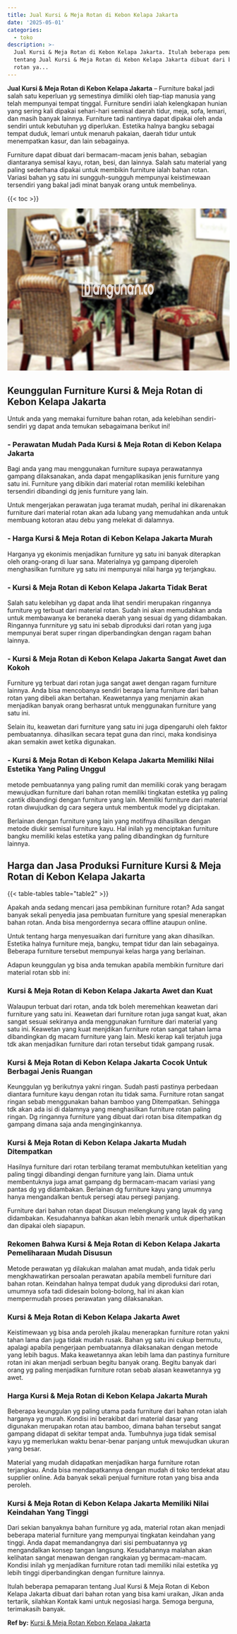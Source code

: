 ```yaml
---
title: Jual Kursi & Meja Rotan di Kebon Kelapa Jakarta
date: '2025-05-01'
categories:
  - toko
description: >-
  Jual Kursi & Meja Rotan di Kebon Kelapa Jakarta. Itulah beberapa pemaparan
  tentang Jual Kursi & Meja Rotan di Kebon Kelapa Jakarta dibuat dari bahan
  rotan ya...
---
```


**Jual Kursi & Meja Rotan di Kebon Kelapa Jakarta** – Furniture bakal jadi salah satu keperluan yg semestinya dimiliki oleh tiap-tiap manusia yang telah mempunyai tempat tinggal. Furniture sendiri ialah kelengkapan hunian yang sering kali dipakai sehari-hari semisal daerah tidur, meja, sofa, lemari, dan masih banyak lainnya. Furniture tadi nantinya dapat dipakai oleh anda sendiri untuk kebutuhan yg diperlukan. Estetika halnya bangku sebagai tempat duduk, lemari untuk menaruh pakaian, daerah tidur untuk menempatkan kasur, dan lain sebagainya.

Furniture dapat dibuat dari bermacam-macam jenis bahan, sebagian diantaranya semisal kayu, rotan, besi, dan lainnya. Salah satu material yang paling sederhana dipakai untuk membikin furniture ialah bahan rotan. Variasi bahan yg satu ini sungguh-sungguh mempunyai keistimewaan tersendiri yang bakal jadi minat banyak orang untuk membelinya.

{{< toc >}}

![Jual Kursi & Meja Rotan di Kebon Kelapa Jakarta](/images/kursi-meja-rotan-murah18.png)

## Keunggulan Furniture Kursi & Meja Rotan di Kebon Kelapa Jakarta

Untuk anda yang memakai furniture bahan rotan, ada kelebihan sendiri-sendiri yg dapat anda temukan sebagaimana berikut ini!

### \- Perawatan Mudah Pada Kursi & Meja Rotan di Kebon Kelapa Jakarta

Bagi anda yang mau menggunakan furniture supaya perawatannya gampang dilaksanakan, anda dapat mengaplikasikan jenis furniture yang satu ini. Furniture yang dibikin dari material rotan memiliki kelebihan tersendiri dibandingi dg jenis furniture yang lain.

Untuk mengerjakan perawatan juga teramat mudah, perihal ini dikarenakan furniture dari material rotan akan ada lubang yang memudahkan anda untuk membuang kotoran atau debu yang melekat di dalamnya.

### \- Harga Kursi & Meja Rotan di Kebon Kelapa Jakarta Murah

Harganya yg ekonimis menjadikan furniture yg satu ini banyak diterapkan oleh orang-orang di luar sana. Materialnya yg gampang diperoleh menghasilkan furniture yg satu ini mempunyai nilai harga yg terjangkau.

### \- Kursi & Meja Rotan di Kebon Kelapa Jakarta Tidak Berat

Salah satu kelebihan yg dapat anda lihat sendiri merupakan ringannya furniture yg terbuat dari material rotan. Sudah ini akan memudahkan anda untuk membawanya ke beraneka daerah yang sesuai dg yang didambakan. Ringannya funrniture yg satu ini sebab diproduksi dari rotan yang juga mempunyai berat super ringan diperbandingkan dengan ragam bahan lainnya.

### \- Kursi & Meja Rotan di Kebon Kelapa Jakarta Sangat Awet dan Kokoh

Furniture yg terbuat dari rotan juga sangat awet dengan ragam furniture lainnya. Anda bisa mencobanya sendiri berapa lama furniture dari bahan rotan yang dibeli akan bertahan. Keawetannya yang menjamin akan menjadikan banyak orang berhasrat untuk menggunakan furniture yang satu ini.

Selain itu, keawetan dari furniture yang satu ini juga dipengaruhi oleh faktor pembuatannya. dihasilkan secara tepat guna dan rinci, maka kondisinya akan semakin awet ketika digunakan.

### \- Kursi & Meja Rotan di Kebon Kelapa Jakarta Memiliki Nilai Estetika Yang Paling Unggul

metode pembuatannya yang paling rumit dan memiliki corak yang beragam mewujudkan furniture dari bahan rotan memiliki tingkatan estetika yg paling cantik dibandingi dengan furniture yang lain. Memiliki furniture dari material rotan diwujudkan dg cara segera untuk membentuk model yg diciptakan.

Berlainan dengan furniture yang lain yang motifnya dihasilkan dengan metode diukir semisal furniture kayu. Hal inilah yg menciptakan furniture bangku memiliki kelas estetika yang paling dibandingkan dg furniture lainnya.

## Harga dan Jasa Produksi Furniture Kursi & Meja Rotan di Kebon Kelapa Jakarta

{{< table-tables table="table2" >}}

Apakah anda sedang mencari jasa pembikinan furniture rotan? Ada sangat banyak sekali penyedia jasa pembuatan furniture yang spesial menerapkan bahan rotan. Anda bisa mengordernya secara offline ataupun online.

Untuk tentang harga menyesuaikan dari furniture yang akan dihasilkan. Estetika halnya furniture meja, bangku, tempat tidur dan lain sebagainya. Beberapa furniture tersebut mempunyai kelas harga yang berlainan.

Adapun keunggulan yg bisa anda temukan apabila membikin furniture dari material rotan sbb ini:

### Kursi & Meja Rotan di Kebon Kelapa Jakarta Awet dan Kuat

Walaupun terbuat dari rotan, anda tdk boleh meremehkan keawetan dari furniture yang satu ini. Keawetan dari furniture rotan juga sangat kuat, akan sangat sesuai sekiranya anda menggunakan furniture dari material yang satu ini. Keawetan yang kuat menjdikan furniture rotan sangat tahan lama dibandingkan dg macam furniture yang lain. Meski kerap kali terjatuh juga tdk akan menjadikan furniture dari rotan tersebut tidak gampang rusak.

### Kursi & Meja Rotan di Kebon Kelapa Jakarta Cocok Untuk Berbagai Jenis Ruangan

Keunggulan yg berikutnya yakni ringan. Sudah pasti pastinya perbedaan diantara furniture kayu dengan rotan itu tidak sama. Furniture rotan sangat ringan sebab menggunakan bahan bamboo yang Ditempatkan. Sehingga tdk akan ada isi di dalamnya yang menghasilkan furniture rotan paling ringan. Dg ringannya furniture yang dibuat dari rotan bisa ditempatkan dg gampang dimana saja anda menginginkannya.

### Kursi & Meja Rotan di Kebon Kelapa Jakarta Mudah Ditempatkan

Hasilnya furniture dari rotan terbilang teramat membutuhkan ketelitian yang paling tinggi dibandingi dengan furniture yang lain. Diama untuk membentuknya juga amat gampang dg bermacam-macam variasi yang pantas dg yg didambakan. Berlainan dg furniture kayu yang umumnya hanya mengandalkan bentuk persegi atau persegi panjang.

Furniture dari bahan rotan dapat Disusun melengkung yang layak dg yang didambakan. Kesudahannya bahkan akan lebih menarik untuk diperhatikan dan dipakai oleh siapapun.

### Rekomen Bahwa Kursi & Meja Rotan di Kebon Kelapa Jakarta Pemeliharaan Mudah Disusun

Metode perawatan yg dilakukan malahan amat mudah, anda tidak perlu mengkhawatirkan persoalan perawatan apabila membeli furniture dari bahan rotan. Keindahan halnya tempat duduk yang diproduksi dari rotan, umumnya sofa tadi didesain bolong-bolong, hal ini akan kian mempermudah proses perawatan yang dilaksanakan.

### Kursi & Meja Rotan di Kebon Kelapa Jakarta Awet

Keistimewaan yg bisa anda peroleh jikalau menerapkan furniture rotan yakni tahan lama dan juga tidak mudah rusak. Bahan yg satu ini cukup bermutu, apalagi apabila pengerjaan pembuatannya dilaksanakan dengan metode yang lebih bagus. Maka keawetannya akan lebih lama dan pastinya furniture rotan ini akan menjadi serbuan begitu banyak orang. Begitu banyak dari orang yg paling menjadikan furniture rotan sebab alasan keawetannya yg awet.

### Harga Kursi & Meja Rotan di Kebon Kelapa Jakarta Murah

Beberapa keunggulan yg paling utama pada furniture dari bahan rotan ialah harganya yg murah. Kondisi ini berakibat dari material dasar yang digunakan merupakan rotan atau bamboo, dimana bahan tersebut sangat gampang didapat di sekitar tempat anda. Tumbuhnya juga tidak semisal kayu yg memerlukan waktu benar-benar panjang untuk mewujudkan ukuran yang besar.

Material yang mudah didapatkan menjadikan harga furniture rotan terjangkau. Anda bisa mendapatkannya dengan mudah di toko terdekat atau supplier online. Ada banyak sekali penjual furniture rotan yang bisa anda peroleh.

### Kursi & Meja Rotan di Kebon Kelapa Jakarta Memiliki Nilai Keindahan Yang Tinggi

Dari sekian banyaknya bahan furniture yg ada, material rotan akan menjadi beberapa material furniture yang mempunyai tingkatan keindahan yang tinggi. Anda dapat memandangnya dari sisi pembuatannya yg mengandalkan konsep tangan langsung. Kesudahannya malahan akan kelihatan sangat menawan dengan rangkaian yg bermacam-macam. Kondisi inilah yg menjadikan furniture rotan tadi memiliki nilai estetika yg lebih tinggi diperbandingkan dengan furniture lainnya.

Itulah beberapa pemaparan tentang Jual Kursi & Meja Rotan di Kebon Kelapa Jakarta dibuat dari bahan rotan yang bisa kami uraikan, Jikan anda tertarik, silahkan Kontak kami untuk negosiasi harga. Semoga berguna, terimakasih banyak.

**Ref by:** [Kursi & Meja Rotan Kebon Kelapa Jakarta](https://id.wikipedia.org/wiki/Kursi)
